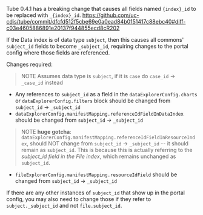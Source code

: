 Tube 0.4.1 has a breaking change that causes all fields named `{index}_id` to be replaced with `_{index}_id`.
https://github.com/uc-cdis/tube/commit/dfcfd512f5cbe69e0a0ead84b0151417c88ebc40#diff-c03e4605886891e20137f944855ecd8cR202

If the Data index is of data type `subject`, then this causes all commons' `subject_id` fields to become `_subject_id`, requiring changes to the portal config where those fields are referenced.

Changes required:
> NOTE Assumes data type is `subject`, if it is `case` do `case_id` -> `_case_id` instead
- Any references to `subject_id` as a field in the `dataExplorerConfig.charts` or `dataExplorerConfig.filters` block should be changed from `subject_id` -> `_subject_id`
- `dataExplorerConfig.manifestMapping.referenceIdFieldInDataIndex` should be changed from `subject_id` -> `_subject_id`
> NOTE **huge gotcha**: `dataExplorerConfig.manifestMapping.referenceIdFieldInResourceIndex`, should NOT change from `subject_id` -> `_subject_id` -- it should remain as `subject_id`. This is because this is actually referring to the *subject_id field in the File index*, which remains unchanged as `subject_id`.
- `fileExplorerConfig.manifestMapping.resourceIdField` should be changed from `subject_id` -> `_subject_id`

If there are any other instances of `subject_id` that show up in the portal config, you may also need to change those if they refer to `subject._subject_id` and not `file.subject_id`.
